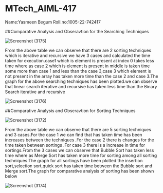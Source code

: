 # MTech_AIML-417
Name:Yasmeen Begum
Roll.no:1005-22-742417

##Comparative Analysis and Obseravtion for the Searching Techniques

![Screenshot (3175)](https://user-images.githubusercontent.com/91931504/208147694-8607a278-74da-4beb-a3e7-07a55362a75a.png)

From the above table we can observe that there are 2 sorting techniques which is iterative and recursive we have 3 cases and calculated the time taken for execution.case1 which is element is present at index 0 takes less time where as case 2 which is element is present in middle is taken time some more than case 1 and less than the case 3,case 3 which element is not present in the array has taken more time than the case 2 and case 3.The graph for the above searching techniques has been plotted.we can observe that linear search iterative and recursive has taken less time than the Binary Search iterative and recursive

![Screenshot (3176)](https://user-images.githubusercontent.com/91931504/208147708-64f563b7-293f-4fc2-912a-88a5012ee575.png)


##Comparative Analysis and Obseravtion for Sorting Techniques

![Screenshot (3172)](https://user-images.githubusercontent.com/91931504/208147730-5287c662-3d79-4e32-9e07-7c8f78a3faab.png)

From the above table we can observe that there are 5 sorting techniques and 3 cases.For the case 1 we can find that has taken time has been increases between the techniques .For the case 2 there is changes for the time taken between sortings .For case 3 there is a increase in time for sortings.From the 3 cases we can observe that Bubble Sort has taken less time where as Merge Sort has taken more time for sorting among all sorting techniques.The graph for all sortings have been plotted the insertion sort,selection sort,quick sort has taken time between the Bubble sort and Merge sort.The graph for comparative analysis of sorting has been shown below

![Screenshot (3174)](https://user-images.githubusercontent.com/91931504/208147743-b9863ba3-6fc6-40b7-a198-e063d0ca1c26.png)
